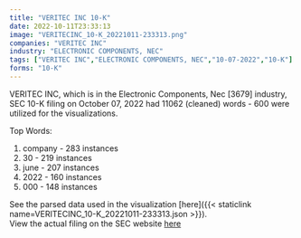 ```yaml
---
title: "VERITEC INC 10-K"
date: 2022-10-11T23:33:13
image: "VERITECINC_10-K_20221011-233313.png"
companies: "VERITEC INC"
industry: "ELECTRONIC COMPONENTS, NEC"
tags: ["VERITEC INC","ELECTRONIC COMPONENTS, NEC","10-07-2022","10-K"]
forms: "10-K"
---
```

VERITEC INC, which is in the Electronic Components, Nec [3679] industry, SEC 10-K filing on October 07, 2022 had 11062 (cleaned) words - 600 were utilized for the visualizations.

Top Words:
1. company - 283 instances
2. 30 - 219 instances
3. june - 207 instances
4. 2022 - 160 instances
5. 000 - 148 instances


See the parsed data used in the visualization [here]({{< staticlink name=VERITECINC_10-K_20221011-233313.json >}}).  
View the actual filing on the SEC website [here](https://www.sec.gov/Archives/edgar/data/773318/0001607062-22-000615.txt)